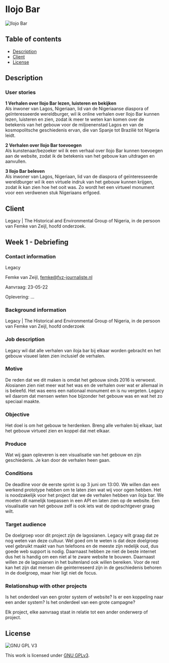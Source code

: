 # Ilojo Bar

![Ilojo Bar](https://github.com/cmda-minor-web-cases/ilojo-bar/blob/main/assets/ilojo-bar.jpg?raw=true)

## Table of contents
  * [Description](#Description)
  * [Client](#Client)
  * [License](#License)
 
## Description <a name="Description">

### User stories
**1 Verhalen over Ilojo Bar lezen, luisteren en bekijken**  
Als inwoner van Lagos, Nigeriaan, lid van de Nigeriaanse diaspora of geïnteresseerde wereldburger, wil ik online verhalen over Ilojo Bar kunnen lezen, luisteren en zien, zodat ik meer te weten kan komen over de betekenis van het gebouw voor de miljoenenstad Lagos en van de kosmopolitsche geschiedenis ervan, die van Spanje tot Brazilië tot Nigeria leidt.

**2 Verhalen over Ilojo Bar toevoegen**  
Als kunstenaar/bezoeker wil ik een verhaal over Ilojo Bar kunnen toevoegen aan de website, zodat ik de betekenis van het gebouw kan uitdragen en aanvullen.
 
**3 Ilojo Bar beleven**   
Als inwoner van Lagos, Nigeriaan, lid van de diaspora of geïnteresseerde wereldburger wil ik een virtuele indruk van het gebouw kunnen krijgen, zodat ik kan zien hoe het ooit was. Zo wordt het een virtueel monument voor een verdwenen stuk Nigeriaans erfgoed.


## Client <a name="Client">
Legacy | The Historical and Environmental Group of Nigeria, in de persoon van Femke van Zeijl, hoofd onderzoek.

## Week 1 - Debriefing

### Contact information

Legacy 

Femke van Zeijl, femke@fvz-journaliste.nl

Aanvraag: 23-05-22

Oplevering: ...

### Background information

Legacy | The Historical and Environmental Group of Nigeria, in de persoon van Femke van Zeijl, hoofd onderzoek

### Job description

Legacy wil dat alle verhalen van iloja bar bij elkaar worden gebracht en het gebouw visueel laten zien inclusief de verhalen. 

### Motive

De reden dat we dit maken is omdat het gebouw sinds 2016 is verwoest. Alosianen zien niet meer wat het was en de verhalen over wat er allemaal in is beleefd. Het was eens een nationaal monument en is nu vergeten. Legacy wil daarom dat mensen weten hoe bijzonder het gebouw was en wat het zo speciaal maakte. 

### Objective

Het doel is om het gebouw te herdenken. Breng alle verhalen bij elkaar, laat het gebouw virtueel zien en koppel dat met elkaar. 

### Produce

Wat wij gaan opleveren is een visualisatie van het gebouw en zijn geschiedenis. Je kan door de verhalen heen gaan. 

### Conditions

De deadline voor de eerste sprint is op 3 juni om 13:00. We willen dan een werkend prototype hebben om te laten zien wat wij voor ogen hebben. Het is noodzakelijk voor het project dat we de verhalen hebben van iloja bar. We moeten dit namelijk toepassen in een API en laten zien op de website. Een visualisatie van het gebouw zelf is ook iets wat de opdrachtgever graag wilt. 

### Target audience

De doelgroep voor dit project zijn de lagosianen. Legacy wilt graag dat ze nog weten van deze cultuur. Wel goed om te weten is dat deze doelgroep veel gebruikt maakt van hun telefoons en de meeste zijn redelijk oud, dus goede web support is nodig. Daarnaast hebben ze niet de beste internet dus het is handig om een niet al te zware website te bouwen. Daarnaast willen ze de lagosianen in het buitenland ook willen bereiken. Voor de rest kan het zijn dat mensen die geinterreseerd zijn in de geschiedenis behoren in de doelgroep, maar hier ligt niet de focus. 

### Relationshup with other projects
Is het onderdeel van een groter system of website? Is er een koppeling naar een ander system? Is het onderdeel van een grote campagne?

Elk project, elke aanvraag staat in relatie tot een ander onderwerp of project.



## License <a name="License">

![GNU GPL V3](https://www.gnu.org/graphics/gplv3-127x51.png)

This work is licensed under [GNU GPLv3](./LICENSE).
